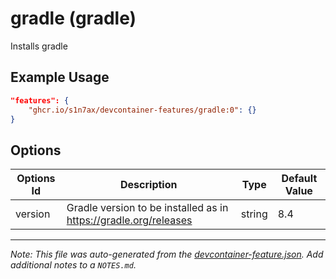 
# gradle (gradle)

Installs gradle

## Example Usage

```json
"features": {
    "ghcr.io/s1n7ax/devcontainer-features/gradle:0": {}
}
```

## Options

| Options Id | Description | Type | Default Value |
|-----|-----|-----|-----|
| version | Gradle version to be installed as in https://gradle.org/releases | string | 8.4 |



---

_Note: This file was auto-generated from the [devcontainer-feature.json](https://github.com/s1n7ax/devcontainer-features/blob/main/src/gradle/devcontainer-feature.json).  Add additional notes to a `NOTES.md`._
